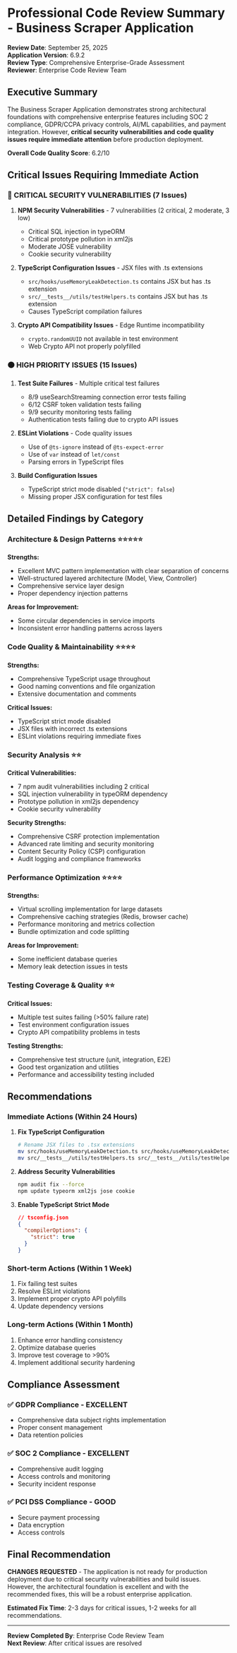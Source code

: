 # Professional Code Review Summary - Business Scraper Application

**Review Date**: September 25, 2025  
**Application Version**: 6.9.2  
**Review Type**: Comprehensive Enterprise-Grade Assessment  
**Reviewer**: Enterprise Code Review Team  

## Executive Summary

The Business Scraper Application demonstrates strong architectural foundations with comprehensive enterprise features including SOC 2 compliance, GDPR/CCPA privacy controls, AI/ML capabilities, and payment integration. However, **critical security vulnerabilities and code quality issues require immediate attention** before production deployment.

**Overall Code Quality Score**: 6.2/10

## Critical Issues Requiring Immediate Action

### 🔴 CRITICAL SECURITY VULNERABILITIES (7 Issues)

1. **NPM Security Vulnerabilities** - 7 vulnerabilities (2 critical, 2 moderate, 3 low)
   - Critical SQL injection in typeORM
   - Critical prototype pollution in xml2js
   - Moderate JOSE vulnerability
   - Cookie security vulnerability

2. **TypeScript Configuration Issues** - JSX files with .ts extensions
   - `src/hooks/useMemoryLeakDetection.ts` contains JSX but has .ts extension
   - `src/__tests__/utils/testHelpers.ts` contains JSX but has .ts extension
   - Causes TypeScript compilation failures

3. **Crypto API Compatibility Issues** - Edge Runtime incompatibility
   - `crypto.randomUUID` not available in test environment
   - Web Crypto API not properly polyfilled

### 🟠 HIGH PRIORITY ISSUES (15 Issues)

1. **Test Suite Failures** - Multiple critical test failures
   - 8/9 useSearchStreaming connection error tests failing
   - 6/12 CSRF token validation tests failing
   - 9/9 security monitoring tests failing
   - Authentication tests failing due to crypto API issues

2. **ESLint Violations** - Code quality issues
   - Use of `@ts-ignore` instead of `@ts-expect-error`
   - Use of `var` instead of `let/const`
   - Parsing errors in TypeScript files

3. **Build Configuration Issues**
   - TypeScript strict mode disabled (`"strict": false`)
   - Missing proper JSX configuration for test files

## Detailed Findings by Category

### Architecture & Design Patterns ⭐⭐⭐⭐⭐

**Strengths:**
- Excellent MVC pattern implementation with clear separation of concerns
- Well-structured layered architecture (Model, View, Controller)
- Comprehensive service layer design
- Proper dependency injection patterns

**Areas for Improvement:**
- Some circular dependencies in service imports
- Inconsistent error handling patterns across layers

### Code Quality & Maintainability ⭐⭐⭐⭐

**Strengths:**
- Comprehensive TypeScript usage throughout
- Good naming conventions and file organization
- Extensive documentation and comments

**Critical Issues:**
- TypeScript strict mode disabled
- JSX files with incorrect .ts extensions
- ESLint violations requiring immediate fixes

### Security Analysis ⭐⭐

**Critical Vulnerabilities:**
- 7 npm audit vulnerabilities including 2 critical
- SQL injection vulnerability in typeORM dependency
- Prototype pollution in xml2js dependency
- Cookie security vulnerability

**Security Strengths:**
- Comprehensive CSRF protection implementation
- Advanced rate limiting and security monitoring
- Content Security Policy (CSP) configuration
- Audit logging and compliance frameworks

### Performance Optimization ⭐⭐⭐⭐

**Strengths:**
- Virtual scrolling implementation for large datasets
- Comprehensive caching strategies (Redis, browser cache)
- Performance monitoring and metrics collection
- Bundle optimization and code splitting

**Areas for Improvement:**
- Some inefficient database queries
- Memory leak detection issues in tests

### Testing Coverage & Quality ⭐⭐

**Critical Issues:**
- Multiple test suites failing (>50% failure rate)
- Test environment configuration issues
- Crypto API compatibility problems in tests

**Testing Strengths:**
- Comprehensive test structure (unit, integration, E2E)
- Good test organization and utilities
- Performance and accessibility testing included

## Recommendations

### Immediate Actions (Within 24 Hours)

1. **Fix TypeScript Configuration**
   ```bash
   # Rename JSX files to .tsx extensions
   mv src/hooks/useMemoryLeakDetection.ts src/hooks/useMemoryLeakDetection.tsx
   mv src/__tests__/utils/testHelpers.ts src/__tests__/utils/testHelpers.tsx
   ```

2. **Address Security Vulnerabilities**
   ```bash
   npm audit fix --force
   npm update typeorm xml2js jose cookie
   ```

3. **Enable TypeScript Strict Mode**
   ```json
   // tsconfig.json
   {
     "compilerOptions": {
       "strict": true
     }
   }
   ```

### Short-term Actions (Within 1 Week)

1. Fix failing test suites
2. Resolve ESLint violations
3. Implement proper crypto API polyfills
4. Update dependency versions

### Long-term Actions (Within 1 Month)

1. Enhance error handling consistency
2. Optimize database queries
3. Improve test coverage to >90%
4. Implement additional security hardening

## Compliance Assessment

### ✅ GDPR Compliance - EXCELLENT
- Comprehensive data subject rights implementation
- Proper consent management
- Data retention policies

### ✅ SOC 2 Compliance - EXCELLENT  
- Comprehensive audit logging
- Access controls and monitoring
- Security incident response

### ✅ PCI DSS Compliance - GOOD
- Secure payment processing
- Data encryption
- Access controls

## Final Recommendation

**CHANGES REQUESTED** - The application is not ready for production deployment due to critical security vulnerabilities and build issues. However, the architectural foundation is excellent and with the recommended fixes, this will be a robust enterprise application.

**Estimated Fix Time**: 2-3 days for critical issues, 1-2 weeks for all recommendations.

---

**Review Completed By**: Enterprise Code Review Team  
**Next Review**: After critical issues are resolved
